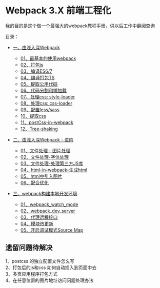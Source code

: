 # Webpack 3.X 前端工程化             

我的目的是这个做一个最强大的webpack教程手册，供以后工作中翻阅查询                

目录：             
- [一、由浅入深Webpack](./01、由浅入深Webpack/README.md#class1)
    - [01、最基本的使用webpack](./01、由浅入深Webpack/README.md#class1-item01)
    - [02、打包js](./01、由浅入深Webpack/README.md#class1-item02)
    - [03、编译ES6/7](./01、由浅入深Webpack/README.md#class1-item03)
    - [04、编译打包TS](./01、由浅入深Webpack/README.md#class1-item04)
    - [05、提取公用代码](./01、由浅入深Webpack/README.md#class1-item05)
    - [06、代码分割和懒加载](./01、由浅入深Webpack/README.md#class1-item06)                 
    - [07、处理css: style-loader](./01、由浅入深Webpack/README.md#class1-item07)
    - [08、处理css: css-loader](./01、由浅入深Webpack/README.md#class1-item08)
    - [09、配置less/sass](./01、由浅入深Webpack/README.md#class1-item09)
    - [10、提取css](./01、由浅入深Webpack/README.md#class1-item10)
    - [11、postCss-in-webpack](./01、由浅入深Webpack/README.md#class1-item11)
    - [12、Tree-shaking](./01、由浅入深Webpack/README.md#class1-item12)
    
- [二、由浅入深Webpack - 进阶](./02、由浅入深Webpack-进阶/README.md#class2)
    - [01、文件处理 - 图片处理](./02、由浅入深Webpack-进阶/README.md#class2-item01)
    - [02、文件处理-字体处理](./02、由浅入深Webpack-进阶/README.md#class2-item02)
    - [03、文件处理-处理第三方JS库](./02、由浅入深Webpack-进阶/README.md#class2-item03)
    - [04、html-in-webpack-生成html](./02、由浅入深Webpack-进阶/README.md#class2-item04)
    - [05、html中引入图片](./02、由浅入深Webpack-进阶/README.md#class2-item05)
    - [06、配合优化](./02、由浅入深Webpack-进阶/README.md#class2-item06)

- [三、webpack构建本地开发环境](./03、webpack构建本地开发环境/REAME.md#class3)
    - [01、webpack_watch_mode](./03、webpack构建本地开发环境/REAME.md#class3-item01)
    - [02、webpack_dev_server](./03、webpack构建本地开发环境/REAME.md#class3-item02)
    - [03、代理远程接口](./03、webpack构建本地开发环境/REAME.md#class3-item03)
    - [04、模块热更新](./03、webpack构建本地开发环境/REAME.md#class3-item04)
    - [05、开启调试模式Source Map](./03、webpack构建本地开发环境/REAME.md#class3-item05)







## 遗留问题待解决              

1、postcss 的独立配置文件怎么写                            
2、打包后的js和css 如何自动插入到页面中去                    
3、多页应用程序打包方式                
4、在任意位置的图片地址访问问题处理办法                    



          